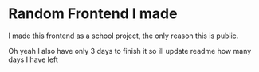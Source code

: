 # Random Frontend I made

I made this frontend as a school project, the only reason this is public.

Oh yeah I also have only 3 days to finish it so ill update readme how many days I have left